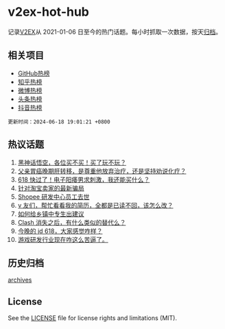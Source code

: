 # v2ex-hot-hub

 记录[V2EX](https://www.v2ex.com/)从 2021-01-06 日至今的热门话题。每小时抓取一次数据，按天[归档](archives)。
 
 ## 相关项目

- [GitHub热榜](https://github.com/it985/github-hot-hub)
- [知乎热榜](https://github.com/it985/zhihu-hot-hub)
- [微博热榜](https://github.com/it985/weibo-hot-hub)
- [头条热榜](https://github.com/it985/toutiao-hot-hub)
- [抖音热榜](https://github.com/it985/douyin-hot-hub)


 `更新时间：2024-06-18 19:01:21 +0800`

## 热议话题

1. [黑神话悟空，各位买不买！买了玩不玩？](https://www.v2ex.com/t/1050466)
1. [父亲胃癌晚期肝转移，是尊重他放弃治疗，还是坚持劝说化疗？](https://www.v2ex.com/t/1050419)
1. [618 快过了！电子阳痿男求刺激，我还能买什么？](https://www.v2ex.com/t/1050484)
1. [针对淘宝卖家的最新骗局](https://www.v2ex.com/t/1050404)
1. [Shopee 研发中心员工去世](https://www.v2ex.com/t/1050463)
1. [v 友们，帮忙看看我的简历，全都是已读不回，该怎么改？](https://www.v2ex.com/t/1050422)
1. [如何给乡镇中专生出建议](https://www.v2ex.com/t/1050438)
1. [Clash 消失之后，有什么类似的替代么？](https://www.v2ex.com/t/1050411)
1. [今晚的 jd 618，大家感觉咋样？](https://www.v2ex.com/t/1050352)
1. [游戏研发行业现在咋这么苦逼了。](https://www.v2ex.com/t/1050516)

## 历史归档

[archives](archives)

## License

See the [LICENSE](LICENSE) file for license rights and limitations (MIT).
